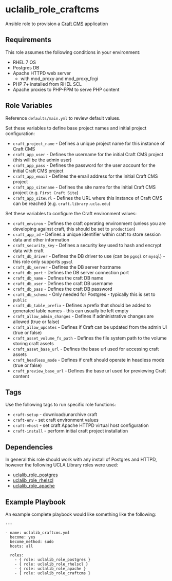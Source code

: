 uclalib_role_craftcms
=========

Ansible role to provision a [Craft CMS](https://www.craftcms.com) application

Requirements
------------

This role assumes the following conditions in your environment:
  * RHEL 7 OS
  * Postgres DB
  * Apache HTTPD web server
    * with mod_proxy and mod_proxy_fcgi
  * PHP 7+ installed from RHEL SCL
  * Apache proxies to PHP-FPM to serve PHP content

Role Variables
--------------

Reference `defaults/main.yml` to review default values.

Set these variables to define base project names and initial project configuration:

  * `craft_project_name` - Defines a unique project name for this instance of Craft CMS
  * `craft_app_user` - Defines the username for the initial Craft CMS project (this will be the admin user)
  * `craft_app_pass` - Defines the password for the user account for the initial Craft CMS project
  * `craft_app_email` - Defines the email address for the initial Craft CMS project
  * `craft_app_sitename` - Defines the site name for the initial Craft CMS project (e.g. `First Craft Site`)
  * `craft_app_siteurl` - Defines the URL where this instance of Craft CMS can be reached (e.g. `craft.library.ucla.edu`)

Set these variables to configure the Craft environment values:

  * `craft_environ` - Defines the craft operating environment (unless you are developing against craft, this should be set to `production`)
  * `craft_app_id` - Defines a unique identifier within craft to store session data and other information
  * `craft_security_key` - Defines a security key used to hash and encrypt data with craft
  * `craft_db_driver` - Defines the DB driver to use (can be `pgsql` or `mysql`) - this role only supports `pgsql`
  * `craft_db_server` - Defines the DB server hostname
  * `craft_db_port` - Defines the DB server connection port
  * `craft_db_name` - Defines the craft DB name
  * `craft_db_user` - Defines the craft DB username
  * `craft_db_pass` - Defines the craft DB password
  * `craft_db_schema` - Only needed for Postgres - typically this is set to `public`
  * `craft_db_table_prefix` - Defines a prefix that should be added to generated table names - this can usually be left empty
  * `craft_allow_admin_changes` - Defines if administrative changes are allowed (true or false)
  * `craft_allow_updates` - Defines if Craft can be updated from the admin UI (true or false)
  * `craft_asset_volume_fs_path` - Defines the file system path to the volume storing craft assets
  * `craft_asset_base_url` - Defines the base url used for accessing craft assets
  * `craft_headless_mode` - Defines if craft should operate in headless mode (true or false)
  * `craft_preview_base_url` - Defines the base url used for previewing Craft content

Tags
----

Use the following tags to run specific role functions:

  * `craft-setup` - download/unarchive craft
  * `craft-env` - set craft environment values
  * `craft-vhost` - set craft Apache HTTPD virtual host configuration
  * `craft-install` - perform initial craft project installation

Dependencies
------------

In general this role should work with any install of Postgres and HTTPD, however the following UCLA Library roles were used:

  * [uclalib_role_postgres](https://github.com/UCLALibrary/uclalib_role_postgresql)
  * [uclalib_role_rhelscl](https://github.com/UCLALibrary/uclalib_role_rhelscl)
  * [uclalib_role_apache](https://github.com/UCLALibrary/uclalib_role_apache)

Example Playbook
----------------

An example complete playbook would like something like the following:

```
---

- name: uclalib_craftcms.yml
  become: yes
  become_method: sudo
  hosts: all

  roles:
    - { role: uclalib_role_postgres }
    - { role: uclalib_role_rhelscl }
    - { role: uclalib_role_apache }
    - { role: uclalib_role_craftcms }
```
